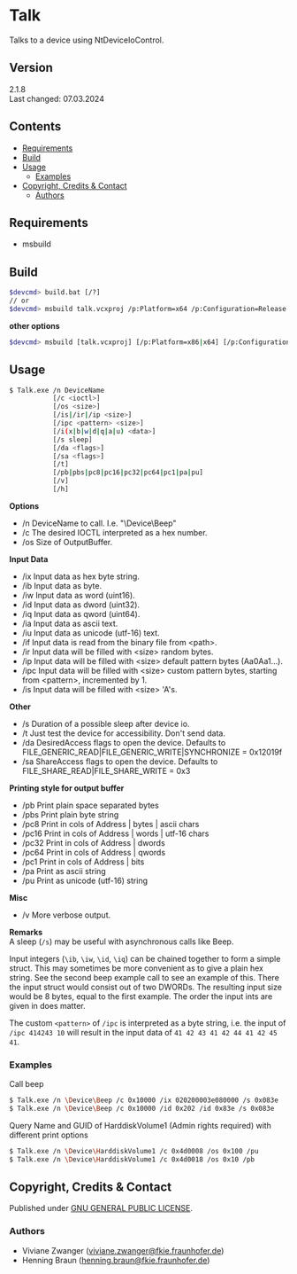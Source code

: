 # Talk

Talks to a device using NtDeviceIoControl.


## Version
2.1.8  
Last changed: 07.03.2024

## Contents
* [Requirements](#requirements)
* [Build](#build)
* [Usage](#usage)
    * [Examples](#examples)
* [Copyright, Credits & Contact](#copyright,-credits-&-contact)
    * [Authors](#authors)


## Requirements
- msbuild


## Build
```bash
$devcmd> build.bat [/?]
// or
$devcmd> msbuild talk.vcxproj /p:Platform=x64 /p:Configuration=Release
```

**other options**
```bash
$devcmd> msbuild [talk.vcxproj] [/p:Platform=x86|x64] [/p:Configuration=Debug|Release] [/p:RunTimeLib=Debug|Release] [/p:PDB=0|1]
```

## Usage
```bash
$ Talk.exe /n DeviceName 
           [/c <ioctl>] 
           [/os <size>]
           [/is|/ir|/ip <size>]
           [/ipc <pattern> <size>]
           [/i(x|b|w|d|q|a|u) <data>]
           [/s sleep] 
           [/da <flags>] 
           [/sa <flags>] 
           [/t] 
           [/pb|pbs|pc8|pc16|pc32|pc64|pc1|pa|pu]
           [/v] 
           [/h]
```

**Options**
- /n DeviceName to call. I.e. "\Device\Beep"
- /c The desired IOCTL interpreted as a hex number.
- /os Size of OutputBuffer.

**Input Data**
- /ix Input data as hex byte string.
- /ib Input data as byte.
- /iw Input data as word (uint16).
- /id Input data as dword (uint32).
- /iq Input data as qword (uint64).
- /ia Input data as ascii text.
- /iu Input data as unicode (utf-16) text.
- /if Input data is read from the binary file from \<path\>.
- /ir Input data will be filled with \<size\> random bytes.
- /ip Input data will be filled with \<size\> default pattern bytes (Aa0Aa1...).
- /ipc Input data will be filled with \<size\> custom pattern bytes, starting from \<pattern\>, incremented by 1.
- /is Input data will be filled with \<size\> 'A's.

**Other**
- /s Duration of a possible sleep after device io.
- /t Just test the device for accessibility. Don't send data.
- /da DesiredAccess flags to open the device. Defaults to FILE_GENERIC_READ|FILE_GENERIC_WRITE|SYNCHRONIZE = 0x12019f
- /sa ShareAccess flags to open the device. Defaults to FILE_SHARE_READ|FILE_SHARE_WRITE = 0x3

 **Printing style for output buffer**
- /pb Print plain space separated bytes
- /pbs Print plain byte string
- /pc8 Print in cols of Address | bytes | ascii chars
- /pc16 Print in cols of Address | words | utf-16 chars
- /pc32 Print in cols of Address | dwords
- /pc64 Print in cols of Address | qwords
- /pc1 Print in cols of Address | bits
- /pa Print as ascii string
- /pu Print as unicode (utf-16) string

**Misc**
- /v More verbose output.

**Remarks**  
A sleep (`/s`) may be useful with asynchronous calls like Beep.  

Input integers (`\ib`, `\iw`, `\id`, `\iq`) can be chained together to form a simple struct.
This may sometimes be more convenient as to give a plain hex string.
See the second beep example call to see an example of this. 
There the input struct would consist out of two DWORDs.
The resulting input size would be 8 bytes, equal to the first example.
The order the input ints are given in does matter.

The custom `<pattern>` of `/ipc` is interpreted as a byte string, i.e. the input of `/ipc 414243 10` will result in the input data of `41 42 43 41 42 44 41 42 45 41`.


### Examples
Call beep
```bash
$ Talk.exe /n \Device\Beep /c 0x10000 /ix 020200003e080000 /s 0x083e
$ Talk.exe /n \Device\Beep /c 0x10000 /id 0x202 /id 0x83e /s 0x083e
```

Query Name and GUID of HarddiskVolume1 (Admin rights required) with different print options
```bash
$ Talk.exe /n \Device\HarddiskVolume1 /c 0x4d0008 /os 0x100 /pu
$ Talk.exe /n \Device\HarddiskVolume1 /c 0x4d0018 /os 0x10 /pb
```


## Copyright, Credits & Contact
Published under [GNU GENERAL PUBLIC LICENSE](LICENSE).


### Authors
- Viviane Zwanger ([viviane.zwanger@fkie.fraunhofer.de](mailto:viviane.zwanger@fkie.fraunhofer.de))
- Henning Braun ([henning.braun@fkie.fraunhofer.de](mailto:henning.braun@fkie.fraunhofer.de)) 
